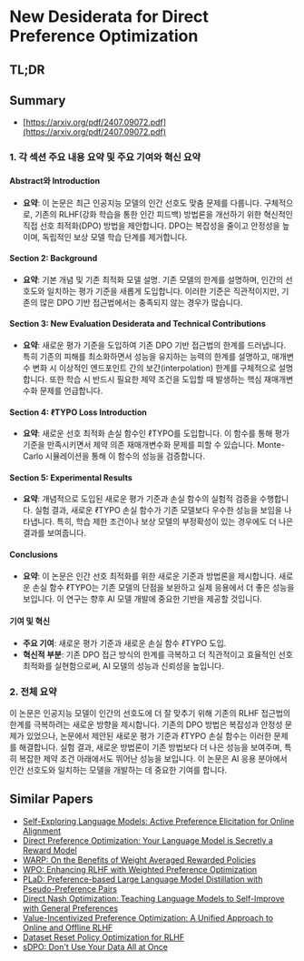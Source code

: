 # New Desiderata for Direct Preference Optimization
## TL;DR
## Summary
- [https://arxiv.org/pdf/2407.09072.pdf](https://arxiv.org/pdf/2407.09072.pdf)

### 1. 각 섹션 주요 내용 요약 및 주요 기여와 혁신 요약

#### Abstract와 Introduction
- **요약**: 이 논문은 최근 인공지능 모델의 인간 선호도 맞춤 문제를 다룹니다. 구체적으로, 기존의 RLHF(강화 학습을 통한 인간 피드백) 방법론을 개선하기 위한 혁신적인 직접 선호 최적화(DPO) 방법을 제안합니다. DPO는 복잡성을 줄이고 안정성을 높이며, 독립적인 보상 모델 학습 단계를 제거합니다.

#### Section 2: Background
- **요약**: 기본 개념 및 기존 최적화 모델 설명. 기존 모델의 한계를 설명하며, 인간의 선호도와 일치하는 평가 기준을 새롭게 도입합니다. 이러한 기준은 직관적이지만, 기존의 많은 DPO 기반 접근법에서는 충족되지 않는 경우가 많습니다.

#### Section 3: New Evaluation Desiderata and Technical Contributions
- **요약**: 새로운 평가 기준을 도입하여 기존 DPO 기반 접근법의 한계를 드러냅니다. 특히 기존의 피해를 최소화하면서 성능을 유지하는 능력의 한계를 설명하고, 매개변수 변화 시 이상적인 엔드포인트 간의 보간(interpolation) 한계를 구체적으로 설명합니다. 또한 학습 시 반드시 필요한 제약 조건을 도입할 때 발생하는 핵심 재매개변수화 문제를 언급합니다.

#### Section 4: ℓTYPO Loss Introduction
- **요약**: 새로운 선호 최적화 손실 함수인 ℓTYPO를 도입합니다. 이 함수를 통해 평가 기준을 만족시키면서 제약 의존 재매개변수화 문제를 피할 수 있습니다. Monte-Carlo 시뮬레이션을 통해 이 함수의 성능을 검증합니다.

#### Section 5: Experimental Results
- **요약**: 개념적으로 도입된 새로운 평가 기준과 손실 함수의 실험적 검증을 수행합니다. 실험 결과, 새로운 ℓTYPO 손실 함수가 기존 모델보다 우수한 성능을 보임을 나타냅니다. 특히, 학습 제한 조건이나 보상 모델의 부정확성이 있는 경우에도 더 나은 결과를 보여줍니다.

#### Conclusions
- **요약**: 이 논문은 인간 선호 최적화를 위한 새로운 기준과 방법론을 제시합니다. 새로운 손실 함수 ℓTYPO는 기존 모델의 단점을 보완하고 실제 응용에서 더 좋은 성능을 보입니다. 이 연구는 향후 AI 모델 개발에 중요한 기반을 제공할 것입니다.

#### 기여 및 혁신
- **주요 기여**: 새로운 평가 기준과 새로운 손실 함수 ℓTYPO 도입.
- **혁신적 부분**: 기존 DPO 접근 방식의 한계를 극복하고 더 직관적이고 효율적인 선호 최적화를 실현함으로써, AI 모델의 성능과 신뢰성을 높입니다.

### 2. 전체 요약

이 논문은 인공지능 모델이 인간의 선호도에 더 잘 맞추기 위해 기존의 RLHF 접근법의 한계를 극복하려는 새로운 방향을 제시합니다. 기존의 DPO 방법은 복잡성과 안정성 문제가 있었으나, 논문에서 제안된 새로운 평가 기준과 ℓTYPO 손실 함수는 이러한 문제를 해결합니다. 실험 결과, 새로운 방법론이 기존 방법보다 더 나은 성능을 보여주며, 특히 복잡한 제약 조건 아래에서도 뛰어난 성능을 보입니다. 이 논문은 AI 응용 분야에서 인간 선호도와 일치하는 모델을 개발하는 데 중요한 기여를 합니다.

## Similar Papers
- [Self-Exploring Language Models: Active Preference Elicitation for Online Alignment](2405.19332.md)
- [Direct Preference Optimization: Your Language Model is Secretly a Reward Model](2305.18290.md)
- [WARP: On the Benefits of Weight Averaged Rewarded Policies](2406.16768.md)
- [WPO: Enhancing RLHF with Weighted Preference Optimization](2406.11827.md)
- [PLaD: Preference-based Large Language Model Distillation with Pseudo-Preference Pairs](2406.02886.md)
- [Direct Nash Optimization: Teaching Language Models to Self-Improve with General Preferences](2404.03715.md)
- [Value-Incentivized Preference Optimization: A Unified Approach to Online and Offline RLHF](2405.19320.md)
- [Dataset Reset Policy Optimization for RLHF](2404.08495.md)
- [sDPO: Don't Use Your Data All at Once](2403.19270.md)
